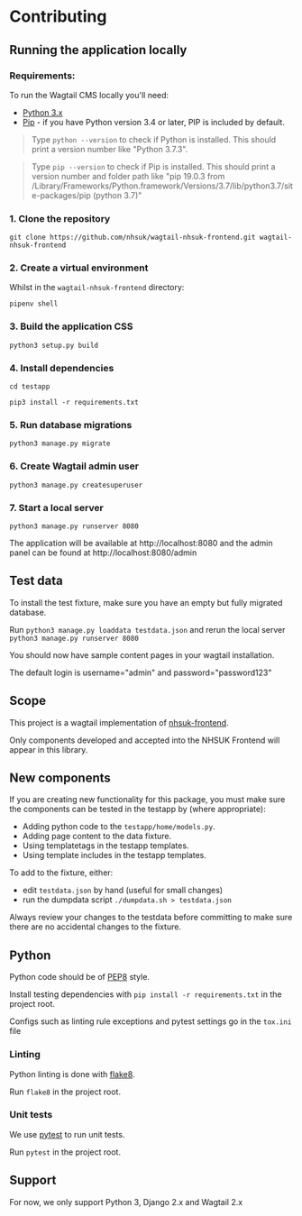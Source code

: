 # Contributing

## Running the application locally

### Requirements: 

To run the Wagtail CMS locally you'll need:

- [Python 3.x](https://www.python.org/downloads/)
- [Pip](https://pypi.org/project/pip/) - if you have Python version 3.4 or later, PIP is included by default.

> Type `python --version` to check if Python is installed. This should print a version number like "Python 3.7.3".

> Type `pip --version` to check if Pip is installed. This should print a version number and folder path like "pip 19.0.3 from /Library/Frameworks/Python.framework/Versions/3.7/lib/python3.7/site-packages/pip (python 3.7)"

### 1. Clone the repository

```
git clone https://github.com/nhsuk/wagtail-nhsuk-frontend.git wagtail-nhsuk-frontend
```

### 2. Create a virtual environment

Whilst in the `wagtail-nhsuk-frontend` directory:

```
pipenv shell
```

### 3. Build the application CSS

```
python3 setup.py build
```

### 4. Install dependencies

```
cd testapp
```

```
pip3 install -r requirements.txt
```

### 5. Run database migrations

```
python3 manage.py migrate
```

### 6. Create Wagtail admin user

```
python3 manage.py createsuperuser
```

### 7. Start a local server 

```
python3 manage.py runserver 8080
```

The application will be available at http://localhost:8080 and the admin panel can be found at http://localhost:8080/admin

## Test data

To install the test fixture, make sure you have an empty but fully migrated database.

Run `python3 manage.py loaddata testdata.json` and rerun the local server `python3 manage.py runserver 8080` 

You should now have sample content pages in your wagtail installation.

The default login is username="admin" and password="password123"

## Scope

This project is a wagtail implementation of [nhsuk-frontend](https://github.com/nhsuk/nhsuk-frontend).

Only components developed and accepted into the NHSUK Frontend will appear in this library.

## New components

If you are creating new functionality for this package, you must make sure the
components can be tested in the testapp by (where appropriate):
 - Adding python code to the `testapp/home/models.py`.
 - Adding page content to the data fixture.
 - Using templatetags in the testapp templates.
 - Using template includes in the testapp templates.

To add to the fixture, either:
 - edit `testdata.json` by hand (useful for small changes)
 - run the dumpdata script `./dumpdata.sh > testdata.json`

Always review your changes to the testdata before committing to make sure there
are no accidental changes to the fixture.

## Python

Python code should be of [PEP8](https://www.python.org/dev/peps/pep-0008/) style.

Install testing dependencies with `pip install -r requirements.txt` in the project root.

Configs such as linting rule exceptions and pytest settings go in the `tox.ini` file

### Linting

Python linting is done with [flake8](http://flake8.pycqa.org/en/latest/).

Run `flake8` in the project root.  

### Unit tests

We use [pytest](https://docs.pytest.org/en/latest/) to run unit tests.

Run `pytest` in the project root.

## Support

For now, we only support Python 3, Django 2.x and Wagtail 2.x
